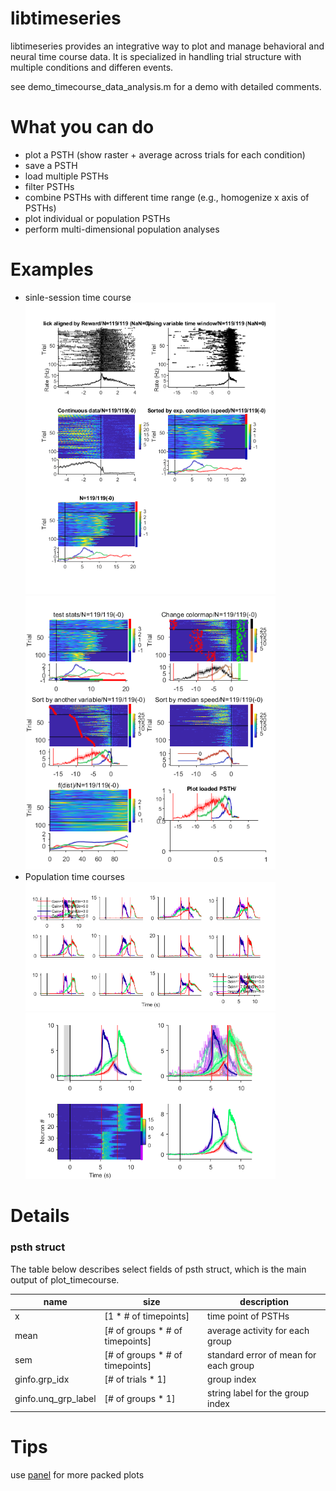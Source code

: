 # libtimeseries
libtimeseries provides an integrative way to plot and manage behavioral and neural time course data. It is specialized in handling trial structure with multiple conditions and differen events.

see demo_timecourse_data_analysis.m for a demo with detailed comments.

# What you can do

- plot a PSTH (show raster + average across trials for each condition)
- save a PSTH
- load multiple PSTHs
- filter PSTHs
- combine PSTHs with different time range (e.g., homogenize x axis of PSTHs)
- plot individual or population PSTHs
- perform multi-dimensional population analyses

# Examples
* sinle-session time course
<img src=demo_Fig1.png alt="Fig1" width="400"> <img src=demo_Fig2.png alt="Fig2" width="400"> 
* Population time courses
<img src=demo_lick_xsession.png alt="xsession" width="400"> <img src=demo_lick_mpsths.png alt="mpsths" width="400"> 

# Details
### psth struct
The table below describes select fields of psth struct, which is the main output of plot_timecourse.

| name |  size | description |
|------|-------|-------------|
| x    |[1 * # of timepoints]             | time point of PSTHs |
| mean | [# of groups * # of timepoints]  | average activity for each group |
| sem  | [# of groups * # of timepoints]  | standard error of mean for each group |
| ginfo.grp_idx |   [# of trials * 1] |   group index |
| ginfo.unq_grp_label |  [# of groups * 1] |  string label for the group index |

# Tips

use [panel](https://www.mathworks.com/matlabcentral/fileexchange/20003-panel) for more packed plots
